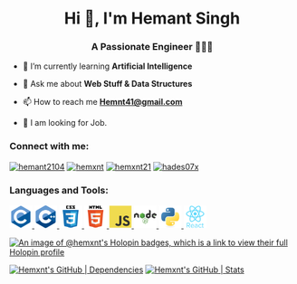 
<h1 align="center">Hi 👋, I'm Hemant Singh</h1>
<h3 align="center">A Passionate Engineer 👨🏻‍💻 </h3>

- 🌱 I’m currently learning **Artificial Intelligence**

- 💬 Ask me about **Web Stuff & Data Structures**

- 📫 How to reach me **Hemnt41@gmail.com**

- 👀 I am looking for Job.

<h3 align="left">Connect with me:</h3>
<p align="left">
<a href="https://in.linkedin.com/in/hemxnt" target="blank"><img align="center" src="https://raw.githubusercontent.com/rahuldkjain/github-profile-readme-generator/master/src/images/icons/Social/linked-in-alt.svg" alt="hemant2104" height="30" width="40" /></a>
<a href="https://kaggle.com/hemxnt" target="blank"><img align="center" src="https://raw.githubusercontent.com/rahuldkjain/github-profile-readme-generator/master/src/images/icons/Social/kaggle.svg" alt="hemxnt" height="30" width="40" /></a>
<a href="https://instagram.com/hemxnt21" target="blank"><img align="center" src="https://raw.githubusercontent.com/rahuldkjain/github-profile-readme-generator/master/src/images/icons/Social/instagram.svg" alt="hemxnt21" height="30" width="40" /></a>
<!-- <a href="https://www.codechef.com/users/hemant_s21" target="blank"><img align="center" src="https://cdn.jsdelivr.net/npm/simple-icons@3.1.0/icons/codechef.svg" alt="hemant_s21" height="30" width="40" /></a>
<a href="https://codeforces.com/profile/charon07" target="blank"><img align="center" src="https://raw.githubusercontent.com/rahuldkjain/github-profile-readme-generator/master/src/images/icons/Social/codeforces.svg" alt="charon07" height="30" width="40" /></a> -->
<a href="https://www.leetcode.com/hades07x" target="blank"><img align="center" src="https://raw.githubusercontent.com/rahuldkjain/github-profile-readme-generator/master/src/images/icons/Social/leet-code.svg" alt="hades07x" height="30" width="40" /></a>
</p>

<h3 align="left">Languages and Tools:</h3>
<p align="left"> <a href="https://www.cprogramming.com/" target="_blank" rel="noreferrer"> <img src="https://raw.githubusercontent.com/devicons/devicon/master/icons/c/c-original.svg" alt="c" width="40" height="40"/> </a> <a href="https://www.w3schools.com/cpp/" target="_blank" rel="noreferrer"> <img src="https://raw.githubusercontent.com/devicons/devicon/master/icons/cplusplus/cplusplus-original.svg" alt="cplusplus" width="40" height="40"/> </a> <a href="https://www.w3schools.com/css/" target="_blank" rel="noreferrer"> <img src="https://raw.githubusercontent.com/devicons/devicon/master/icons/css3/css3-original-wordmark.svg" alt="css3" width="40" height="40"/> </a> <a href="https://www.w3.org/html/" target="_blank" rel="noreferrer"> <img src="https://raw.githubusercontent.com/devicons/devicon/master/icons/html5/html5-original-wordmark.svg" alt="html5" width="40" height="40"/> </a> <a href="https://developer.mozilla.org/en-US/docs/Web/JavaScript" target="_blank" rel="noreferrer"> <img src="https://raw.githubusercontent.com/devicons/devicon/master/icons/javascript/javascript-original.svg" alt="javascript" width="40" height="40"/> </a> <a href="https://nodejs.org" target="_blank" rel="noreferrer"> <img src="https://raw.githubusercontent.com/devicons/devicon/master/icons/nodejs/nodejs-original-wordmark.svg" alt="nodejs" width="40" height="40"/> </a> <a href="https://www.python.org" target="_blank" rel="noreferrer"> <img src="https://raw.githubusercontent.com/devicons/devicon/master/icons/python/python-original.svg" alt="python" width="40" height="40"/> </a> <a href="https://reactjs.org/" target="_blank" rel="noreferrer"> <img src="https://raw.githubusercontent.com/devicons/devicon/master/icons/react/react-original-wordmark.svg" alt="react" width="40" height="40"/> </a> </p>

[![An image of @hemxnt's Holopin badges, which is a link to view their full Holopin profile](https://holopin.me/hemxnt)](https://holopin.io/@hemxnt)


[![Hemxnt's GitHub | Dependencies](https://stats.quine.sh/Hemxnt/dependencies?theme=dark)](https://quine.sh?utm_source=widgets&utm_campaign=Hemxnt)
[![Hemxnt's GitHub | Stats](https://stats.quine.sh/Hemxnt/github?theme=dark)](https://quine.sh?utm_source=widgets&utm_campaign=Hemxnt)

